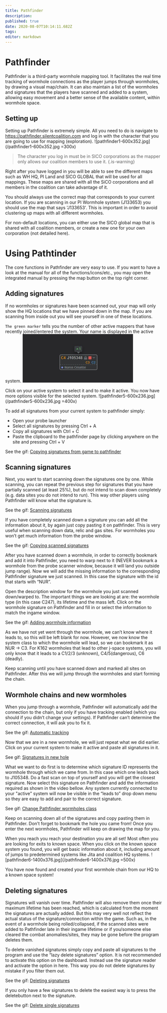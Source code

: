 ```yaml
---
title: Pathfinder
description: 
published: true
date: 2020-08-07T10:14:11.682Z
tags: 
editor: markdown
---
```


# Pathfinder
Pathfinder is a third-party wormhole mapping tool. It facilitates the real time tracking of wormhole connections as the player jumps through wormholes, by drawing a visual map/chain. It can also maintain a list of the wormholes and signatures that the players have scanned and added to a system, allowing easy movement and a better sense of the available content, within wormhole space.

## Setting up
Setting up Pathfinder is extremely simple. All you need to do is navigate to https://pathfinder.silentcoalition.com and log in with the character that you are going to use for mapping (exploration).
![pathfinder1-600x352.jpg](/pathfinder1-600x352.jpg =300x)

> The character you log in must be in SICO corporations as the mapper only allows our coalition members to use it.
{.is-warning}

Right after you have logged in you will be able to see the different maps such as WH HQ, PI Land and SICO GLOBAL that will be used for all mappings. These maps are shared with all the SiCO corporations and all members in the coalition can take advantage of it.

You should always use the correct map that corresponds to your current location. If you are scanning in our PI Wormhole system (J133653) you should use the map that says 'J133653'. This is important in order to avoid clustering up maps with all different wormholes.

For non-default locations, you can either use the SICO global map that is shared with all coalition members, or create a new one for your own corporation (not detailed here).

# Using Pathtinder
The core functions in Pathfinder are very easy to use. If you want to have a look at the manual for all of the functions/icons/etc., you may open the integrated manual by pressing the map button on the top right corner.

## Adding signatures
If no wormholes or signatures have been scanned out, your map will only show the HQ locations that we have pinned down in the map. If you are scanning from inside out you will see yourself in one of these locations.

`The green marker` tells you the number of other active mappers that have recently joined/entered the system. Your name is displayed in the active system.
![pathfinder4.jpg](/pathfinder4.jpg)

Click on your active system to select it and to make it active. You now have more options visible for the selected system.
![pathfinder5-600x236.jpg](/pathfinder5-600x236.jpg =400x)

To add all signatures from your current system to pathfinder simply:

- Open your probe launcher
- Select all signatures by pressing Ctrl + A
- Copy all signatures with Ctrl + C
- Paste the clipboard to the pathfinder page by clicking anywhere on the site and pressing Ctrl + V

See the gif: [Copying signatures from game to pathfinder](/pathfinder6.mp4)

## Scanning signatures

Next, you want to start scanning down the signatures one by one. While scanning, you can repeat the previous step for signatures that you have partially scanned (at least 25%), but do not intend to scan down completely (e.g. data sites you do not intend to run). This way other players using Pathfinder will know what the signature is.

See the gif: [Scanning signatures](/scanning-signatures.mp4)

If you have completely scanned down a signature you can add all the information about it, by again just copy pasting it on pathfinder. This is very useful when scanning down data, relic and gas sites. For wormholes you won’t get much information from the probe window.

See the gif: [Copying scanned signatures](/pathfinder_9.mp4)

After you have scanned down a wormhole, in order to correctly bookmark and add it into Pathfinder, you need to warp next to it (NEVER bookmark a wormhole from the probe scanner window, because it will land you outside jump range). Now we will add the missing information to the corresponding Pathfinder signature we just scanned. In this case the signature with the id that starts with “NUR”.

Open the description window for the wormhole you just scanned down/warped to. The important things we are looking at are: the wormhole type (in this case C247), its lifetime and the mass left. Click on the wormhole signature on Pathfinder and fill in or select the information to match the ingame window.

See the gif: [Adding wormhole information](/wormhole-information.mp4)

As we have not yet went through the wormhole, we can’t know where it leads to, so this will be left blank for now. However, we now know the system class to which the wormhole will lead, so we can bookmark it as NUR -> C3. For K162 wormholes that lead to other j-space systems, you will only know that it leads to a C1/2/3 (unknown), C4/5(dangerous), C6 (deadly).

Keep scanning until you have scanned down and marked all sites on Pathfinder. After this we will jump through the wormholes and start forming the chain.

## Wormhole chains and new wormholes

When you jump through a wormhole, Pathfinder will automatically add the connection to the chain, but only if you have tracking enabled (which you should if you didn’t change your settings). If Pathfinder can’t determine the correct connection, it will ask you to fix it.

See the gif: [Automatic tracking](/wormhole-information.mp4)

Now that we are in a new wormhole, we will just repeat what we did earlier. Click on your current system to make it active and paste all signatures in it.

See gif: [Signatures in new hole](/signatures_in_adjecent_hole.mp4)

What we want to do first is to determine which signature ID represents the wormhole through which we came from. In this case which one leads back to J105348. Do a fast scan on top of yourself and you will get the closest signature. Now select this signature on Pathfinder and add the information required as shown in the video bellow. Any system currently connected to your "active" system will now be visible in the “leads to” drop down menu so they are easy to add and pair to the correct signature.

See gif: [Change Pathfinder wormholes class](/change-pathfinder-wormhole_class.mp4)

Keep on scanning down all of the signatures and copy pasting them in Pathfinder. Don’t forget to bookmark the hole you came from! Once you enter the next wormholes, Pathfinder will keep on drawing the map for you.

When you reach you reach your destination you are all set! Most often you are looking for exits to known space. When you click on the known space system you found, you will get basic information about it, including amount of jumps to predetermined systems like Jita and coalition HQ systems.
![pathfinder6-1400x376.jpg](/pathfinder6-1400x376.jpg =500x)

You have now found and created your first wormhole chain from our HQ to a known space system!

## Deleting signatures
Signatures will vanish over time. Pathfinder will also remove them once their maximum lifetime has been reached, which is calculated from the moment the signatures are actually added. But this may very well not reflect the actual status of the signature/connection within the game. Such as, in the event of a wormhole being rolled/collapsed, if the scanned sites were added to Pathfinder late in their ingame lifetime or if you/someone else cleared the combat anomalies/sites, they may be gone before the program deletes them.

To delete vanished signatures simply copy and paste all signatures to the program and use the “lazy delete signatures” option. It is not recommended to activate this option on the dashboard. Instead use the signature reader and activate the option in here. This way you do not delete signatures by mistake if you filter them out.

See the gif: [Deleting signatures](/deleting-signatures.mp4)

If you only have a few signatures to delete the easiest way is to press the deletebutton next to the signature.

See the gif: [Delete single signatures](/delete-individual-signature.mp4)

